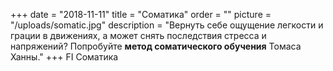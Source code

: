 +++
date = "2018-11-11"
title = "Cоматика"
order = ""
picture = "/uploads/somatic.jpg"
description = "Вернуть себе ощущение легкости и грации в движениях, а может снять последствия стресса и напряжений? Попробуйте **метод соматического обучения** Томаса Ханны."
+++
FI
Cоматика
